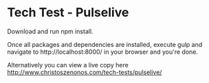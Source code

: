 # Tech Test - Pulselive

Download and run npm install.

Once all packages and dependencies are installed, execute gulp and navigate to http://localhost:8000/ in your browser and you're done.

Alternatively you can view a live copy here http://www.christoszenonos.com/tech-tests/pulselive/
